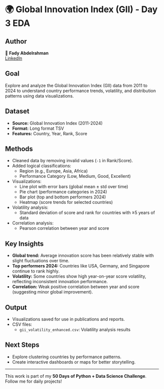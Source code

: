 # 🌍 Global Innovation Index (GII) - Day 3 EDA

## Author
👤 **Fady Abdelrahman**  
[LinkedIn](https://www.linkedin.com/in/fady-abdelrahman-a649a12b6/)

## Goal
Explore and analyze the Global Innovation Index (GII) data from 2011 to 2024 to understand country performance trends, volatility, and distribution patterns using data visualizations.

## Dataset
- **Source:** Global Innovation Index (2011-2024)  
- **Format:** Long format TSV  
- **Features:** Country, Year, Rank, Score  

## Methods
- Cleaned data by removing invalid values (`-1` in Rank/Score).
- Added logical classifications:
  - Region (e.g., Europe, Asia, Africa)
  - Performance Category (Low, Medium, Good, Excellent)
- Visualizations:
  - Line plot with error bars (global mean ± std over time)
  - Pie chart (performance categories in 2024)
  - Bar plot (top and bottom performers 2024)
  - Heatmap (score trends for selected countries)
- Volatility analysis:
  - Standard deviation of score and rank for countries with ≥5 years of data
- Correlation analysis:
  - Pearson correlation between year and score

## Key Insights
- **Global trend:** Average innovation score has been relatively stable with slight fluctuations over time.
- **Top performers 2024:** Countries like USA, Germany, and Singapore continue to rank highly.
- **Volatility:** Some countries show high year-on-year score volatility, reflecting inconsistent innovation performance.
- **Correlation:** Weak positive correlation between year and score (suggesting minor global improvement).

## Output
- Visualizations saved for use in publications and reports.
- CSV files:
  - `gii_volatility_enhanced.csv`: Volatility analysis results

## Next Steps
- Explore clustering countries by performance patterns.
- Create interactive dashboards or maps for better storytelling.

---

This work is part of my **50 Days of Python + Data Science Challenge**. Follow me for daily projects!
